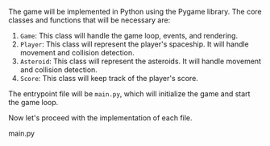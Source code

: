 The game will be implemented in Python using the Pygame library. The core classes and functions that will be necessary are:

1. `Game`: This class will handle the game loop, events, and rendering.
2. `Player`: This class will represent the player's spaceship. It will handle movement and collision detection.
3. `Asteroid`: This class will represent the asteroids. It will handle movement and collision detection.
4. `Score`: This class will keep track of the player's score.

The entrypoint file will be `main.py`, which will initialize the game and start the game loop.

Now let's proceed with the implementation of each file.

main.py
